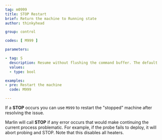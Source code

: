 ```yaml
---
tag: m0999
title: STOP Restart
brief: Return the machine to Running state
author: thinkyhead

group: control

codes: [ M999 ]

parameters:

- tag: S
  description: Resume without flushing the command buffer. The default behavior is to flush the serial buffer and request a resend to the host starting on the last `N` line received.
  values:
  - type: bool

examples:
- pre: Restart the machine
  code: M999

---
```


If a **STOP** occurs you can use `M999` to restart the "stopped" machine after resolving the issue.

Marlin will call **STOP** if any error occurs that would make continuing the current process problematic. For example, if the probe fails to deploy, it will abort probing and STOP. Note that this disables all heaters.
